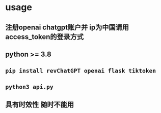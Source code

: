 # usage
## 注册openai chatgpt账户并 ip为中国请用access_token的登录方式
## python >= 3.8
## `pip install revChatGPT openai flask tiktoken`
## `python3 api.py`
## 具有时效性 随时不能用